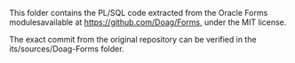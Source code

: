 This folder contains the PL/SQL code extracted from the Oracle Forms modulesavailable at https://github.com/Doag/Forms, under the MIT license.

The exact commit from the original repository can be verified in the its/sources/Doag-Forms folder.
